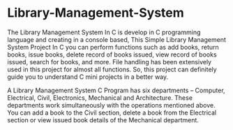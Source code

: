 # Library-Management-System
The Library Management System In C is develop in C programming language and creating in a console based, This Simple Library Management System Project In C you can perform functions such as add books, return books, issue books, delete record of books issued, view record of books issued, search for books, and more. File handling has been extensively used in this project for almost all functions. So, this project can definitely guide you to understand C mini projects in a better way.

A Library Management System C Program has six departments – Computer, Electrical, Civil, Electronics, Mechanical and Architecture. These departments work simultaneously with the operations mentioned above. You can add a book to the Civil section, delete a book from the Electrical section or view issued book details of the Mechanical department.
